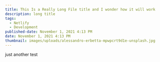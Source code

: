 ```yaml
---
title: This Is a Really Long File title and I wonder how it will work
description: long title
tags:
  - Netlify
  - Development
published-date: November 1, 2021 4:13 PM
date: November 1, 2021 4:13 PM
thumbnail: images/uploads/alessandro-erbetta-mpwpcrt9d1e-unsplash.jpg
---
```

just another test